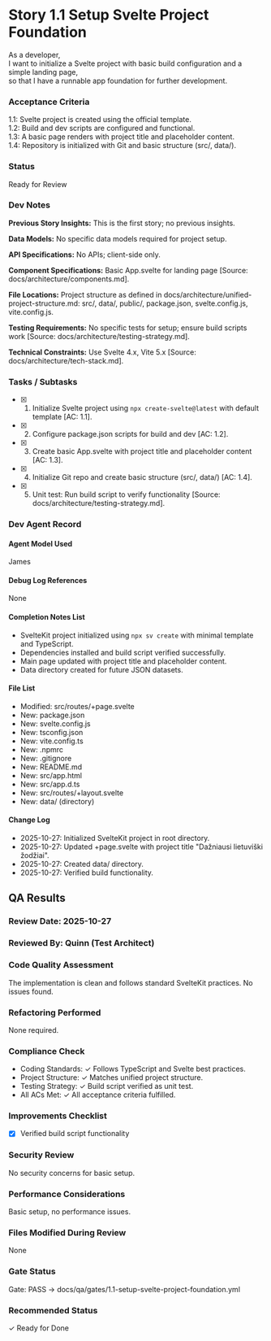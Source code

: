 # Story 1.1 Setup Svelte Project Foundation

As a developer,  
I want to initialize a Svelte project with basic build configuration and a simple landing page,  
so that I have a runnable app foundation for further development.  

### Acceptance Criteria
1.1: Svelte project is created using the official template.  
1.2: Build and dev scripts are configured and functional.  
1.3: A basic page renders with project title and placeholder content.  
1.4: Repository is initialized with Git and basic structure (src/, data/).  

### Status
Ready for Review

### Dev Notes
**Previous Story Insights:** This is the first story; no previous insights.

**Data Models:** No specific data models required for project setup.

**API Specifications:** No APIs; client-side only.

**Component Specifications:** Basic App.svelte for landing page [Source: docs/architecture/components.md].

**File Locations:** Project structure as defined in docs/architecture/unified-project-structure.md: src/, data/, public/, package.json, svelte.config.js, vite.config.js.

**Testing Requirements:** No specific tests for setup; ensure build scripts work [Source: docs/architecture/testing-strategy.md].

**Technical Constraints:** Use Svelte 4.x, Vite 5.x [Source: docs/architecture/tech-stack.md].

### Tasks / Subtasks
- [x] 1. Initialize Svelte project using `npx create-svelte@latest` with default template [AC: 1.1].
- [x] 2. Configure package.json scripts for build and dev [AC: 1.2].
- [x] 3. Create basic App.svelte with project title and placeholder content [AC: 1.3].
- [x] 4. Initialize Git repo and create basic structure (src/, data/) [AC: 1.4].
- [x] 5. Unit test: Run build script to verify functionality [Source: docs/architecture/testing-strategy.md].

### Dev Agent Record

#### Agent Model Used
James

#### Debug Log References
None

#### Completion Notes List
- SvelteKit project initialized using `npx sv create` with minimal template and TypeScript.
- Dependencies installed and build script verified successfully.
- Main page updated with project title and placeholder content.
- Data directory created for future JSON datasets.

#### File List
- Modified: src/routes/+page.svelte
- New: package.json
- New: svelte.config.js
- New: tsconfig.json
- New: vite.config.ts
- New: .npmrc
- New: .gitignore
- New: README.md
- New: src/app.html
- New: src/app.d.ts
- New: src/routes/+layout.svelte
- New: data/ (directory)

#### Change Log
- 2025-10-27: Initialized SvelteKit project in root directory.
- 2025-10-27: Updated +page.svelte with project title "Dažniausi lietuviški žodžiai".
- 2025-10-27: Created data/ directory.
- 2025-10-27: Verified build functionality.

## QA Results

### Review Date: 2025-10-27

### Reviewed By: Quinn (Test Architect)

### Code Quality Assessment

The implementation is clean and follows standard SvelteKit practices. No issues found.

### Refactoring Performed

None required.

### Compliance Check

- Coding Standards: ✓ Follows TypeScript and Svelte best practices.
- Project Structure: ✓ Matches unified project structure.
- Testing Strategy: ✓ Build script verified as unit test.
- All ACs Met: ✓ All acceptance criteria fulfilled.

### Improvements Checklist

- [x] Verified build script functionality

### Security Review

No security concerns for basic setup.

### Performance Considerations

Basic setup, no performance issues.

### Files Modified During Review

None

### Gate Status

Gate: PASS → docs/qa/gates/1.1-setup-svelte-project-foundation.yml

### Recommended Status

✓ Ready for Done